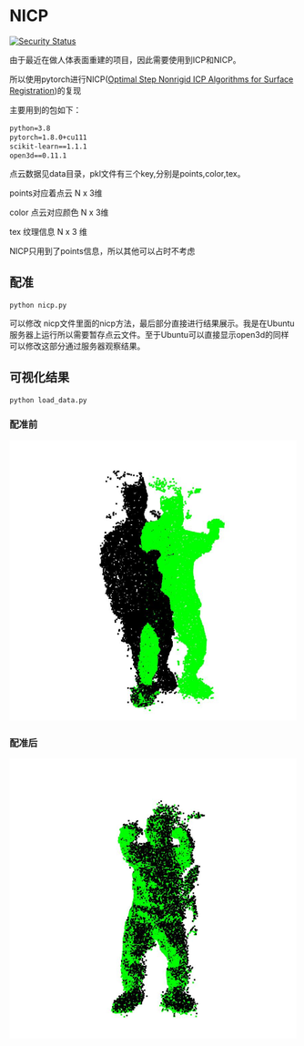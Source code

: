 # NICP
[![Security Status](https://www.murphysec.com/platform3/v31/badge/1716724400459137024.svg)](https://www.murphysec.com/console/report/1716724397737033728/1716724400459137024) 

由于最近在做人体表面重建的项目，因此需要使用到ICP和NICP。

所以使用pytorch进行NICP([Optimal Step Nonrigid ICP Algorithms for Surface Registration](https://ieeexplore.ieee.org/stamp/stamp.jsp?tp=&arnumber=4270190))的复现


主要用到的包如下：

```shell
python=3.8
pytorch=1.8.0+cu111
scikit-learn==1.1.1
open3d==0.11.1
```



点云数据见data目录，pkl文件有三个key,分别是points,color,tex。

points对应着点云 N x 3维

color 点云对应颜色 N x 3维

tex 纹理信息 N x 3 维

NICP只用到了points信息，所以其他可以占时不考虑

## 配准

```
python nicp.py
```

可以修改 nicp文件里面的nicp方法，最后部分直接进行结果展示。我是在Ubuntu服务器上运行所以需要暂存点云文件。至于Ubuntu可以直接显示open3d的同样可以修改这部分通过服务器观察结果。

## 可视化结果

```
python load_data.py
```

### 配准前

![image-20220727214021032](image-20220727214021032.png)

### 配准后

![image-20220727214029011](image-20220727214029011.png)
